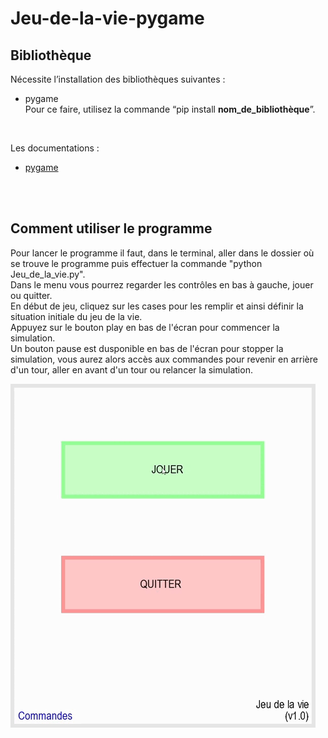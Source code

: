 # Jeu-de-la-vie-pygame
## Bibliothèque
Nécessite l’installation des bibliothèques suivantes : 
- pygame  
Pour ce faire, utilisez la commande “pip install __nom_de_bibliothèque__”.

<br>  

Les documentations :  
- [pygame](https://pypi.org/project/pygame/)

<br><br>

## Comment utiliser le programme
Pour lancer le programme il faut, dans le terminal, aller dans le dossier où se trouve le programme puis effectuer la commande "python Jeu_de_la_vie.py".  
Dans le menu vous pourrez regarder les contrôles en bas à gauche, jouer ou quitter.  
En début de jeu, cliquez sur les cases pour les remplir et ainsi définir la situation initiale du jeu de la vie.  
Appuyez sur le bouton play en bas de l'écran pour commencer la simulation.  
Un bouton pause est dusponible en bas de l'écran pour stopper la simulation, vous aurez alors accès aux commandes pour revenir en arrière d'un tour, aller en avant d'un tour ou relancer la simulation.  

![](exemple.gif)
